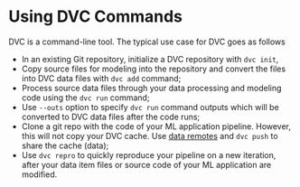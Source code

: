 # Using DVC Commands

DVC is a command-line tool. The typical use case for DVC goes as follows

- In an existing Git repository, initialize a DVC repository with `dvc init`,
- Copy source files for modeling into the repository and convert the files into
  DVC data files with `dvc add` command;
- Process source data files through your data processing and modeling code using
  the `dvc run` command;
- Use `--outs` option to specify `dvc run` command outputs which will be
  converted to DVC data files after the code runs;
- Clone a git repo with the code of your ML application pipeline. However, this
  will not copy your DVC cache. Use
  [data remotes](/doc/commands-reference/remote) and `dvc push` to share the
  cache (data);
- Use `dvc repro` to quickly reproduce your pipeline on a new iteration, after
  your data item files or source code of your ML application are modified.
